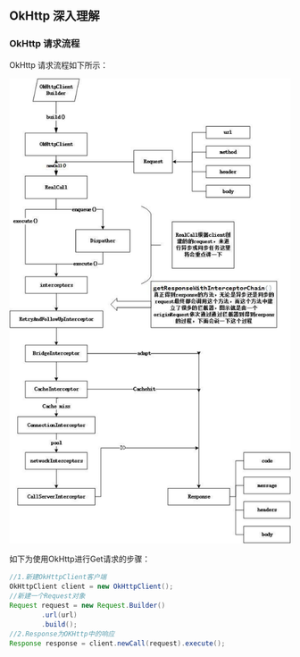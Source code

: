## OkHttp 深入理解

### OkHttp 请求流程

OkHttp 请求流程如下所示：

![img](assets/android-okhttp/okhttp.png)

如下为使用OkHttp进行Get请求的步骤：

```java
//1.新建OkHttpClient客户端
OkHttpClient client = new OkHttpClient();
//新建一个Request对象
Request request = new Request.Builder()
        .url(url)
        .build();
//2.Response为OKHttp中的响应
Response response = client.newCall(request).execute();
```

